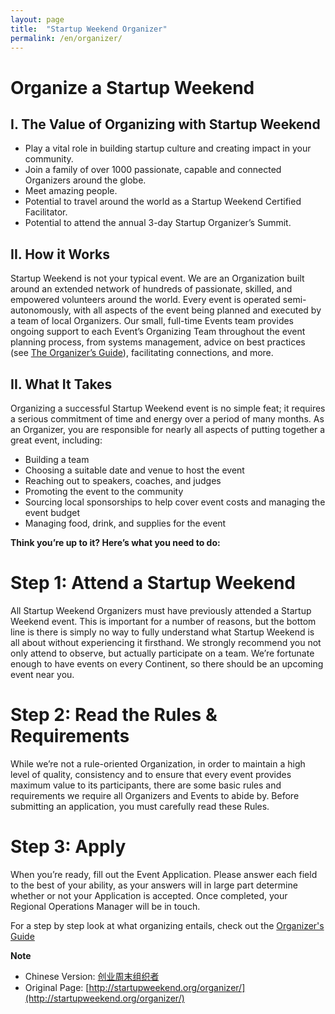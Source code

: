 ```yaml
---
layout: page
title:  "Startup Weekend Organizer"
permalink: /en/organizer/
---
```


# Organize a Startup Weekend

## I. The Value of Organizing with Startup Weekend

* Play a vital role in building startup culture and creating impact in your community.
* Join a family of over 1000 passionate, capable and connected Organizers around the globe.
* Meet amazing people.
* Potential to travel around the world as a Startup Weekend Certified Facilitator.
* Potential to attend the annual 3-day Startup Organizer’s Summit.

## II. How it Works

Startup Weekend is not your typical event. We are an Organization built around an extended network of hundreds of passionate, skilled, and empowered volunteers around the world. Every event is operated semi-autonomously, with all aspects of the event being planned and executed by a team of local Organizers. Our small, full-time Events team provides ongoing support to each Event’s Organizing Team throughout the event planning process, from systems management, advice on best practices (see [The Organizer’s Guide](/en/organizer/organizers-guide/)), facilitating connections, and more.

## II. What It Takes

Organizing a successful Startup Weekend event is no simple feat; it requires a serious commitment of time and energy over a period of many months. As an Organizer, you are responsible for nearly all aspects of putting together a great event, including:

* Building a team
* Choosing a suitable date and venue to host the event
* Reaching out to speakers, coaches, and judges
* Promoting the event to the community
* Sourcing local sponsorships to help cover event costs and managing the event budget
* Managing food, drink, and supplies for the event

**Think you’re up to it? Here’s what you need to do:**

# Step 1: Attend a Startup Weekend

All Startup Weekend Organizers must have previously attended a Startup Weekend event. This is important for a number of reasons, but the bottom line is there is simply no way to fully understand what Startup Weekend is all about without experiencing it firsthand. We strongly recommend you not only attend to observe, but actually participate on a team. We’re fortunate enough to have events on every Continent, so there should be an upcoming event near you.

# Step 2: Read the Rules & Requirements

While we’re not a rule-oriented Organization, in order to maintain a high level of quality, consistency and to ensure that every event provides maximum value to its participants, there are some basic rules and requirements we require all Organizers and Events to abide by. Before submitting an application, you must carefully read these Rules.

# Step 3: Apply

When you’re ready, fill out the Event Application. Please answer each field to the best of your ability, as your answers will in large part determine whether or not your Application is accepted. Once completed, your Regional Operations Manager will be in touch.

For a step by step look at what organizing entails, check out the [Organizer's Guide](/en/organizer/organizers-guide/)
       
**Note**

* Chinese Version: [创业周末组织者](/organizer)
* Original Page: [http://startupweekend.org/organizer/](http://startupweekend.org/organizer/)
